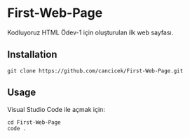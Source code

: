 # First-Web-Page
Kodluyoruz HTML Ödev-1 için oluşturulan ilk web sayfası.

## Installation
```
git clone https://github.com/cancicek/First-Web-Page.git
```

## Usage
Visual Studio Code ile açmak için:
```
cd First-Web-Page
code .
```
